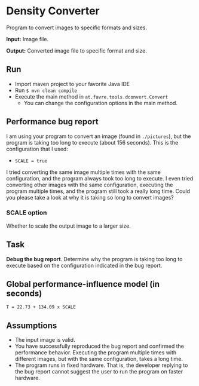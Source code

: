 # Density Converter
Program to convert images to specific formats and sizes.

**Input:** Image file.

**Output:** Converted image file to specific format and size.

## Run

* Import maven project to your favorite Java IDE
* Run `$ mvn clean compile`
* Execute the main method in `at.favre.tools.dconvert.Convert`
    * You can change the configuration options in the main method.

## Performance bug report
I am using your program to convert an image (found in `./pictures`), but the program is taking too long to execute (about 156 seconds).
This is the configuration that I used: 

* `SCALE = true`

I tried converting the same image multiple times with the same configuration, and the program always took too long to execute.
I even tried converting other images with the same configuration, executing the program multiple times, and the program still took a really long time.
Could you please take a look at why it is taking so long to convert images?

### SCALE option
Whether to scale the output image to a larger size.

## Task
**Debug the bug report**. Determine why the program is taking too long to execute based on the configuration indicated in the bug report.

## Global performance-influence model (in seconds)
`T = 22.73 + 134.09 x SCALE`

## Assumptions

* The input image is valid.
* You have successfully reproduced the bug report and confirmed the performance behavior.
Executing the program multiple times with different images, but with the same configuration, takes a long time.
* The program runs in fixed hardware. 
That is, the developer replying to the bug report cannot suggest the user to run the program on faster hardware.
